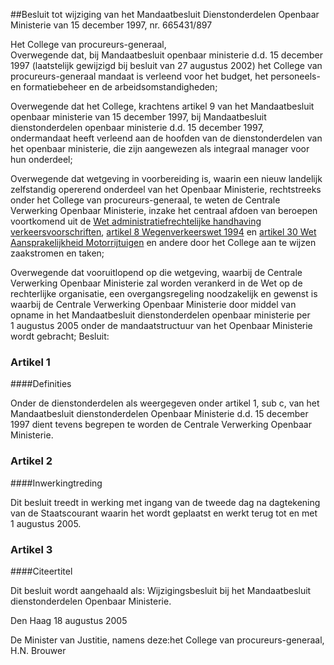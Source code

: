 <meta http-equiv='Content-Type' content='text/html; charset=utf-8' />

##Besluit tot wijziging van het Mandaatbesluit Dienstonderdelen Openbaar Ministerie van 15 december 1997, nr. 665431/897

Het College van procureurs-generaal,  
Overwegende dat, bij Mandaatbesluit openbaar ministerie d.d. 15 december 1997 (laatstelijk gewijzigd bij besluit van 27 augustus 2002) het College van procureurs-generaal mandaat is verleend voor het budget, het personeels- en formatiebeheer en de arbeidsomstandigheden;

Overwegende dat het College, krachtens artikel 9 van het Mandaatbesluit openbaar ministerie van 15 december 1997, bij Mandaatbesluit dienstonderdelen openbaar ministerie d.d. 15 december 1997, ondermandaat heeft verleend aan de hoofden van de dienstonderdelen van het openbaar ministerie, die zijn aangewezen als integraal manager voor hun onderdeel;

Overwegende dat wetgeving in voorbereiding is, waarin een nieuw landelijk zelfstandig opererend onderdeel van het Openbaar Ministerie, rechtstreeks onder het College van procureurs-generaal, te weten de Centrale Verwerking Openbaar Ministerie, inzake het centraal afdoen van beroepen voortkomend uit de [Wet administratiefrechtelijke handhaving verkeersvoorschriften](../../../../../../../../../wet/wet/mulder/BWBR0004581/README.md), [artikel 8 Wegenverkeerswet 1994](../../../../../../../../../wet/wegenverkeerswet/1994/BWBR0006622/README.md) en [artikel 30 Wet Aansprakelijkheid Motorrijtuigen](../../../../../../../../../wet/wet/aansprakelijkheidsverzekering/motorrijtuigen/BWBR0002415/README.md) en andere door het College aan te wijzen zaakstromen en taken;

Overwegende dat vooruitlopend op die wetgeving, waarbij de Centrale Verwerking Openbaar Ministerie zal worden verankerd in de Wet op de rechterlijke organisatie, een overgangsregeling noodzakelijk en gewenst is waarbij de Centrale Verwerking Openbaar Ministerie door middel van opname in het Mandaatbesluit dienstonderdelen openbaar ministerie per 1 augustus 2005 onder de mandaatstructuur van het Openbaar Ministerie wordt gebracht;
Besluit:    

### Artikel  1  

####Definities

Onder de dienstonderdelen als weergegeven onder artikel 1, sub c, van het Mandaatbesluit dienstonderdelen Openbaar Ministerie d.d. 15 december 1997 dient tevens begrepen te worden de Centrale Verwerking Openbaar Ministerie. 

### Artikel  2  

####Inwerkingtreding

Dit besluit treedt in werking met ingang van de tweede dag na dagtekening van de Staatscourant waarin het wordt geplaatst en werkt terug tot en met 1 augustus 2005. 

### Artikel  3  

####Citeertitel

Dit besluit wordt aangehaald als: Wijzigingsbesluit bij het Mandaatbesluit dienstonderdelen Openbaar Ministerie. 

Den Haag 
18 augustus 2005   

De 
Minister van Justitie, namens deze:het College van procureurs-generaal, 
H.N. Brouwer     
